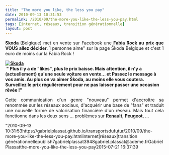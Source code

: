 ```yaml
---
title: "The more you like, the less you pay"
date: 2010-09-13 10:31:53
permalink: /2010/09/the-more-you-like-the-less-you-pay.html
tags: [internet, réseaux, transition générationnelle]
layout: post
---
```


<p style="text-align: justify"><strong><a href="http://www.facebook.com/Generous.Skoda#!/Generous.Skoda?v=app_145560445477650" target="_blank">Skoda </a></strong>(Belgique) met en vente sur Facebook une <strong><a href="http://www.fabia-ilike.be/home.php?lang=fr" target="_blank">Fabia Rock</a> au prix que VOUS allez décider. </strong>1 personne aime" sur la page Škoda Belgique et c'est 1 euro de moins sur la Fabia Rock !</p> <p style="text-align: justifypadding-left: 30px"><strong><a href="https://gabrielplassat.github.io/transportsdufutur/wp-content/uploads/sites/6/old/6a0120a66d2ad4970b0133f428c58b970b-pi.jpg"><img alt="Skoda" class="asset  asset-image at-xid-6a0120a66d2ad4970b0133f428c58b970b" src="/wp-content/uploads/sites/6/old/6a0120a66d2ad4970b0133f428c58b970b-500wi.jpg" style="margin-left: automargin-right: auto" title="Skoda" /></a> <br /> </strong><strong>" Plus il y a de "likes", plus le prix baisse. Mais attention, il n'y a (actuellement) qu'une seule voiture en vente... et Passez le message à vos amis. Au plus on va aimer Škoda, au moins elle vous coutera. Surveillez le prix régulièrement pour ne pas laisser passer une occasion rêvée !"</strong></p> <p style="text-align: justify">Cette communication d'un genre "nouveau" permet d'accroître sa renommée sur les réseaux sociaux, d'acquérir une base de "fans" et traduit une nouvelle forme de valorisation financière d'un réseau. Mais tout cela fonctionne dans les deux sens ... problèmes sur <strong><a href="http://www.facebook.com/group.php?gid=47661413080#!/group.php?gid=47661413080&v=wall" target="_blank">Renault</a></strong>, <strong><a href="http://www.facebook.com/group.php?gid=193699412369&ref=share#!/group.php?gid=193699412369&v=wall&ref=share" target="_blank">Peugeot</a></strong>, ...</p>"2010-09-13 10:31:53https://gabrielplassat.github.io/transportsdufutur/2010/09/the-more-you-like-the-less-you-pay.htmlinternet|réseaux|transition générationnellepublish7gabrielplassat3948gabriel.plassat@ademe.frGabrielPlassatthe-more-you-like-the-less-you-pay2015-07-21 16:37:39

